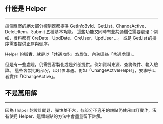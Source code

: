 ## 什麼是 Helper
---
這個專案的絕大部分控制器都提供 GetInfoById、GetList、ChangeActive、DeleteItem、Submit 五種基本功能。 這些功能又同時有些共通欄位需要處理：例如，資料都有
CreDate、UpdDate、CreUser、UpdUser ...。 或是 GetList 的排序需要提供正序與倒序。

Helper 的職責，就是以「共通功能」為單位，內聚這些「共通處理｣。

但是有一些處理，仍需要客製化或是外部提供。例如資料來源、查詢條件、輸入驗證。 這些客製化的部分，以介面溝通。例如「ChangeActiveHelper」，要求呼叫者實作「IChangeActive」。

## 不是萬用解
---
因為 Helper 的設計問題，彈性並不大，有部分不適用的端點仍使用自訂實作，沒有使用 Helper，這類端點的方法中會盡量留下註解。